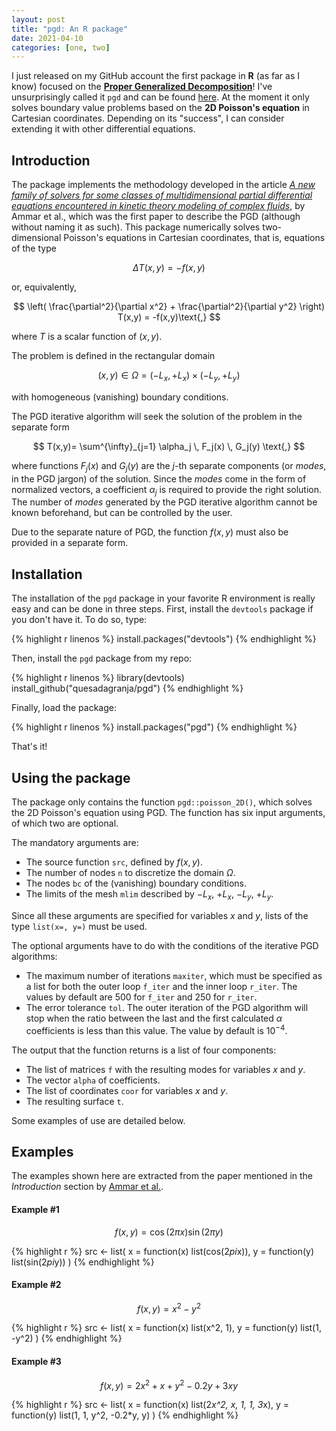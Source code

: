 ```yaml
---
layout: post
title: "pgd: An R package"
date: 2021-04-10
categories: [one, two]
---
```

I just released on my GitHub account the first package in **R** (as far as I know) focused on the [**Proper Generalized Decomposition**](https://en.wikipedia.org/wiki/Proper_generalized_decomposition)! I've unsurprisingly called it `pgd` and can be found [here](https://github.com/quesadagranja/pgd "here"). At the moment it only solves boundary value problems based on the **2D Poisson's equation** in Cartesian coordinates. Depending on its "success", I can consider extending it with other differential equations.

## Introduction
The package implements the methodology developed in the article [*A new family of solvers for some classes of multidimensional partial differential equations encountered in kinetic theory modeling of complex fluids*](https://hal.archives-ouvertes.fr/hal-01004909/document), by Ammar et al., which was the first paper to describe the PGD (although without naming it as such). This package numerically solves two-dimensional Poisson's equations in Cartesian coordinates, that is, equations of the type

$$
\Delta T(x,y) = - f(x,y)
$$

or, equivalently,

$$
\left( \frac{\partial^2}{\partial x^2} + \frac{\partial^2}{\partial y^2} \right) T(x,y) = -f(x,y)\text{,}
$$

where $T$ is a scalar function of $(x,y)$.

The problem is defined in the rectangular domain

$$
(x,y) \in \Omega = \left(-L_x, +L_x\right) \times \left(-L_y, +L_y \right)
$$

with homogeneous (vanishing) boundary conditions.

The PGD iterative algorithm will seek the solution of the problem in the separate form

$$
T(x,y)= \sum^{\infty}_{j=1} \alpha_j \, F_j(x) \, G_j(y) \text{,}
$$

where functions $F_j(x)$ and $G_j(y)$ are the $j$-th separate components (or *modes*, in the PGD jargon) of the solution. Since the *modes* come in the form of normalized vectors, a coefficient $\alpha_j$ is required to provide the right solution. The number of *modes* generated by the PGD iterative algorithm cannot be known beforehand, but can be controlled by the user.

Due to the separate nature of PGD, the function $f(x,y)$ must also be provided in a separate form.

## Installation
The installation of the ``pgd`` package in your favorite R environment is really easy and can be done in three steps. First, install the ``devtools`` package if you don't have it. To do so, type:

{% highlight r linenos %}
install.packages("devtools")
{% endhighlight %}

Then, install the ``pgd`` package from my repo:

{% highlight r linenos %}
library(devtools)
install_github("quesadagranja/pgd")
{% endhighlight %}

Finally, load the package:

{% highlight r linenos %}
install.packages("pgd")
{% endhighlight %}

That's it!

## Using the package
The package only contains the function ``pgd::poisson_2D()``, which solves the 2D Poisson's equation using PGD. The function has six input arguments, of which two are optional.

The mandatory arguments are:
* The source function ``src``, defined by $f(x,y)$.
* The number of nodes ``n`` to discretize the domain $\Omega$.
* The nodes ``bc`` of the (vanishing) boundary conditions.
* The limits of the mesh ``mlim`` described by $-L_x$, $+L_x$, $-L_y$, $+L_y$.

Since all these arguments are specified for variables $x$ and $y$, lists of the type ``list(x=, y=)`` must be used.

The optional arguments have to do with the conditions of the iterative PGD algorithms:
* The maximum number of iterations ``maxiter``, which must be specified as a list for both the outer loop ``f_iter`` and the inner loop ``r_iter``. The values by default are 500 for ``f_iter`` and 250 for ``r_iter``.
* The error tolerance ``tol``. The outer iteration of the PGD algorithm will stop when the ratio between the last and the first calculated $\alpha$ coefficients is less than this value. The value by default is $10^{-4}$.

The output that the function returns is a list of four components:
* The list of matrices ``f`` with the resulting modes for variables $x$ and $y$.
* The vector ``alpha`` of coefficients.
* The list of coordinates ``coor`` for variables $x$ and $y$.
* The resulting surface ``t``.

Some examples of use are detailed below.

## Examples
The examples shown here are extracted from the paper mentioned in the *Introduction* section by [Ammar et al.](https://hal.archives-ouvertes.fr/hal-01004909/document).

#### Example #1
$$
f(x,y) = \cos(2 \pi x) \sin(2 \pi y)
$$

{% highlight r %} 
src <- list(
  x = function(x) list(cos(2*pi*x)),
  y = function(y) list(sin(2*pi*y))
)
{% endhighlight %}

#### Example #2
$$
f(x,y) = x^2 - y^2
$$

{% highlight r %} 
src <- list(
  x = function(x) list(x^2, 1),
  y = function(y) list(1, -y^2)
)
{% endhighlight %}

#### Example #3
$$
f(x,y) = 2x^2 + x + y^2 - 0.2y + 3xy
$$

{% highlight r %} 
src <- list(
  x = function(x) list(2*x^2, x, 1, 1, 3*x),
  y = function(y) list(1, 1, y^2, -0.2*y, y)
)
{% endhighlight %}